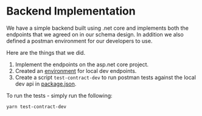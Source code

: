 # Backend Implementation

We have a simple backend built using .net core and implements both the endpoints that we agreed on in our schema design. In addition we also defined a postman environment for our developers to use.

Here are the things that we did.

1. Implement the endpoints on the asp.net core project.
2. Created an [environment](../test/contract/weather-api-dev.postman_environment.json) for local dev endpoints.
3. Create a script ```test-contract-dev``` to run postman tests against the local dev api in [package.json](../package.json).

To run the tests - simply run the following:

```bash
yarn test-contract-dev
```
